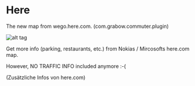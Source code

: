 # Here
The new map from wego.here.com.  (com.grabow.commuter.plugin)

![alt tag](https://upload.wikimedia.org/wikipedia/commons/f/f3/Logo_HERE.png)
<p>
Get more info (parking, restaurants, etc.)  from Nokias / Mircosofts here.com map.

However, NO TRAFFIC INFO included anymore :-(

(Zusätzliche Infos von here.com)
